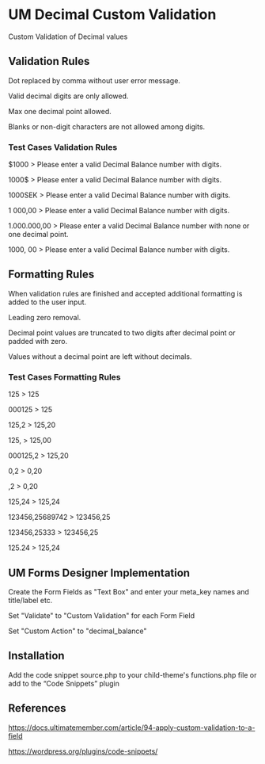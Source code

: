 # UM Decimal Custom Validation
Custom Validation of Decimal values

## Validation Rules
Dot replaced by comma without user error message.

Valid decimal digits are only allowed.

Max one decimal point allowed.

Blanks or non-digit characters are not allowed among digits.
### Test Cases Validation Rules
$1000 > Please enter a valid Decimal Balance number with digits.

1000$ > Please enter a valid Decimal Balance number with digits.

1000SEK > Please enter a valid Decimal Balance number with digits.

1 000,00 > Please enter a valid Decimal Balance number with digits.

1.000.000,00 > Please enter a valid Decimal Balance number with none or one decimal point.

1000, 00 > Please enter a valid Decimal Balance number with digits.
## Formatting Rules
When validation rules are finished and accepted additional formatting is added to the user input.

Leading zero removal.

Decimal point values are truncated to two digits after decimal point or padded with zero.

Values without a decimal point are left without decimals.


### Test Cases Formatting Rules
125 > 125

000125 > 125

125,2 > 125,20

125, > 125,00

000125,2 > 125,20

0,2 > 0,20

,2 > 0,20

125,24 > 125,24

123456,25689742 > 123456,25

123456,25333 > 123456,25

125.24 > 125,24

## UM Forms Designer Implementation

Create the Form Fields as "Text Box" and enter your meta_key names and title/label etc.

Set "Validate" to "Custom Validation" for each Form Field

Set "Custom Action" to "decimal_balance"

## Installation
Add the code snippet source.php to your child-theme's functions.php file or add to the “Code Snippets” plugin

## References
https://docs.ultimatemember.com/article/94-apply-custom-validation-to-a-field

https://wordpress.org/plugins/code-snippets/
